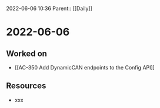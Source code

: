 2022-06-06 10:36
Parent:: [[Daily]]

# 2022-06-06

## Worked on

- [[AC-350 Add DynamicCAN endpoints to the Config API]]

## Resources

- xxx
